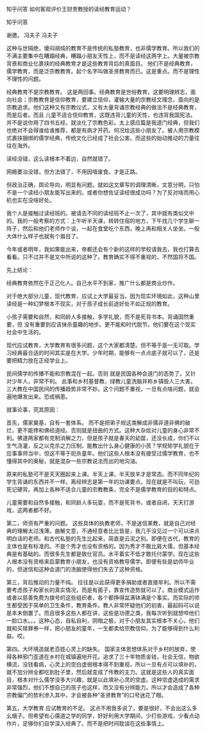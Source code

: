  
 知乎问答 如何客观评价王财贵教授的读经教育运动？ 
 
 
 
 
 
 知乎问答 
 
 

 

 谢邀。 冯夫子 冯夫子 

 

 这种与世隔绝，傻闷胡炖的教育不是传统的私塾教育，也非儒学教育。所以我们的不满主要集中在糟蹋经典，糟蹋小朋友天性上，而不是读经这两字上。大量被宗教背景和商业化裹挟的经典教育才是这些教育背后的真面目。 他们不是经典教育，儒学教育，而是泛宗教教育。起个名字叫做圣贤教育而已。这是重点。而不是理性不理性的问题。 

 

 经典教育不是宗教教育。 这是两回事。经典教育是世俗教育，这要明理辨志，面向社会；宗教教育是信仰教育，要建立信仰，灌输大量的宗教经文理念，面向的是宗教追求。他们这种又有宗教仪式，又有大量背诵宗教经典的做法不是经典教育，而是后者。而且 儿童不适合信仰教育，这既违背儿童的天性，也违背我国宪法。 并不是说你用了四书五经，就淡化了宗教色彩。太上感应篇是我道门经典，但我们也绝对不会得谁给谁推荐，都是有病才开药。何况给这些小朋友了。被人用宗教模式裹挟捆绑的儒学经典，传统文化已经成了社会公害。而这些的始动推动的力量往往在海外。

 

 读经没错，这么读根本不着边，自然就错了。

 

 网瘾要治没错，但方法错了，不用因噎废食。才是正路。

 

 但政治正确，舆论导向，明显有问题。就如这文章写的调理清晰，文意分明，只怕不是一个读经小朋友能写出来的。或者你想佐证读经很成功吗？为了反对啥而用心机也实在没啥好处。

 

 我个人是接触过读经班的。被请去不同的读经班不止一次了，其中就有类似文中的。我的一般考察的方式：上午听半天课，转转住宿的地方，下午找几个学生聊一阵子，然后和他们老师作个谈，一起在食堂吃个东西，晚上再和相关人坐坐。一般大体什么样子也就有个眉目了。

 

 今年或者明年，我如果能出来，帝都还会有个新的这样的学校请我去，我也打算去看看。只不过并不是文中所说的这种了。教育确实不得不重视的，不然国将不国。

 

 先上结论：

 

 经典教育依然在于正己化人。自己水平不到家，推广什么都是商业炒作。

 

 对于绝大部分儿童，现代教育，应试上大学最妥当。因为现实环境如此，这种山里读经是一种幻梦根本不现实，对于孩子成长前途好处不如正规的教育。

 

 小孩子需要和自然，和同龄人多接触，多学礼貌，而不是死背书本。背诵固然重要，但 没有重要到应该抹杀童趣的地步。更不能和时代脱节。他们要在这个现实社会中生活的。 

 

 现代应试教育，大学教育有很多问题，这个大家都清楚。但不等于是一无可取。学习经典最合适的时间其实是在大学。少年时期，能够有一点点底子就可以了，还是要把精力放在正经学业上。

 

 民间儒学的传播不能和宗教混在一起。否则 就是民国各种会道门的态势了。又针对少年人，非常不利。 此事和乡村基督教，绿教儿童洗脑并称乡镇毁人三大害。 三大教在中国民间的传播趋势非常不妙。这个问题不重视，一旦有点啥问题，就会遍地爆发出来。恐成祸患。

 

 

 就事论事，究其原因：

 

 首先，儒家奠基，自有一套体系。 而不是把弟子规这类解成非儒非道非佛的破烂，更不能搀和佛经道经。否则就是扭曲的方式。这种大杂烩对儿童的身心非常不利。佛道两家都有克制消解之力，但是孩子就是春天的幼苗，还没长成，你们不以生气浇灌，反之以克杀之力压制，能教出什么身心健康的小孩？学规矩学礼貌在于应事事师当中，但这不等于扼杀童年。他们这些人根本没有接受过儒学教育，也不懂得其中的奥秘，就是混杂一些宗教说法而出的地沟油。

 

 原来的私塾可不是天天圈起来上课。半天上课，半天放羊才是常态。而不同年纪的学生背诵的东西并不一样。离经辨志是第一年的功课要点。现在就是不叫玩，可劲死记硬背。再加上各种不适合儿童的宗教教条，完全不是儒学教育的目的和特点。

 

 儿童需要和自然多接触，和同龄人多玩耍，而不是死背书，或者自闭，天天打游戏，这两者都不好。

 

 

 第二，师资有严重的问题。 这些具体的执教老师，不是迷信某教，就是自己对经典的理解太过浅薄。曲解文意，不通经意者比比皆是，我几乎没见过一个可以讲点明白话的老师。和古代私塾的先生比起来，简直是云泥之别。即便在古代，教育的主体也是有标准的。不是个秀才也没有资格的。因为秀才不敢比肩大儒，但基本经典是有基础的。而很多先生都是致仕官员。水平着实不低才敢托付蒙学。现在这些人根本没有资格来启蒙教育小朋友，也没有资格教导儒学。即便有些是幼师毕业的，但迷信和这种会道门的洗脑使得他们失去了这种资格。

 

 第三，背后推动的力量不纯。 往往是以此获得更多捐助或者直接牟利。所以不需要考虑孩子和家长的真实情况，而是有面子，靠宣传造势就可以了。商业模式运作或者以慈善免费为旗号的这些组织者，各个都挣得盆满钵满是个事实。而实际的师生都受困于简单的卫生条件，教育条件。教人非常怀疑他们的初衷，最起码可以说是本末倒置了。而且很多这些人都在讲，这些是功德之类，我每次听到就想啐他们一脸口水。。。这种心态，自私自利，阴暗之极，对于小朋友其实根本不关心，他们就和买赎罪券一样，把小朋友的童年，一生都卖给宗教信仰。为了能够得到什么利益。哎。

 

 第四。大环境造就老百姓心灵上的缺失。 国家主体思想体系对于乡村的放弃，使得各种邪门歪道在乡村在城镇遍地开花。追求了三十年物质金钱，社会无信，物欲横流，没钱看病，心灵上的空白虚弱根本得不到重视，所以一旦有点可以填补的，就不加分辨全都吃到肚子里，然后就变成了传教的主力。这就是这些人的真实面目，根本对什么儒学没多大兴趣，就是以此填补心灵的空虚。这种空虚造成的需求非常强烈，他们不想自己的孩子也这样，而又没有分辨能力。所以才会造成了各种宗教偏门的势利渗入其中，才会被各种“圣贤教育”的口号迷花了眼。

 

 第五，大学教育 应试教育的不足。 这点不用我多说了，要是很好，不会出这么多幺蛾子。但希望有心儒道之学的同学，好好利用大学期间，少打些游戏，少看点动作片，足够你们自学深入经典了。而不是把时间耽误在这些事情上。 